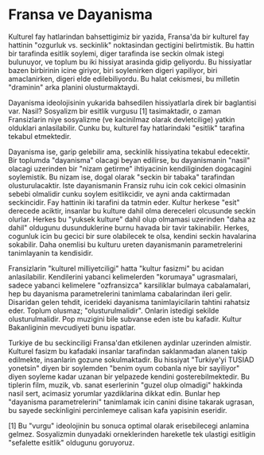 # Fransa ve Dayanisma

Kulturel fay hatlarindan bahsettigimiz bir yazida, Fransa'da bir
kulturel fay hattinin "ozgurluk vs. seckinlik" noktasindan gectigini
belirtmistik. Bu hattin bir tarafinda esitlik soylemi, diger tarafinda
ise seckin olmak istegi bulunuyor, ve toplum bu iki hissiyat arasinda
gidip geliyordu. Bu hissiyatlar bazen birbirinin icine giriyor, biri
soylenirken digeri yapiliyor, biri amaclanirken, digeri elde
edilebiliyordu. Bu halat cekismesi, bu milletin "draminin" arka
planini olusturmaktaydi.

Dayanisma ideolojisinin yukarida bahsedilen hissiyatlarla direk bir
baglantisi var. Nasil? Sosyalizm bir esitlik vurgusu [1] tasimaktadir,
o zaman Fransizlarin niye sosyalizme (ve kacinilmaz olarak
devletcilige) yatkin olduklari anlasilabilir. Cunku bu, kulturel fay
hatlarindaki "esitlik" tarafina tekabul etmektedir.

Dayanisma ise, garip gelebilir ama, seckinlik hissiyatina tekabul
edecektir. Bir toplumda "dayanisma" olacagi beyan edilirse, bu
dayanismanin "nasil" olacagi uzerinden bir "nizam getirme" ihtiyacinin
kendiliginden dogacagini soylemistik. Bu nizam ise, dogal olarak
"seckin bir tabaka" tarafindan olusturulacaktir. Iste dayanismanin
Fransiz ruhu icin cok cekici olmasinin sebebi olmalidir cunku soylem
esitlikcidir, ve ayni anda caktirmadan seckincidir. Fay hattinin iki
tarafini da tatmin eder. Kultur herkese "esit" derecede aciktir,
insanlar bu kulture dahil olma dereceleri olcusunde seckin
olurlar. Herkes bu "yuksek kulture" dahil olup olmamasi uzerinden
"daha az dahil" oldugunu dusunduklerine burnu havada bir tavir
takinabilir. Herkes, cogunluk icin bu gecici bir sure olabilecek te
olsa, kendini seckin havalarina sokabilir. Daha onemlisi bu kulturu
ureten dayanismanin parametrelerini tanimlayanin ta kendisidir.

Fransizlarin "kulturel milliyetciligi" hatta "kultur fasizmi" bu
acidan anlasilabilir. Kendilerini yabanci kelimelerden "korumaya"
ugrasmalari, sadece yabanci kelimelere "ozfransizca" karsiliklar
bulmaya cabalamalari, hep bu dayanisma parametrelerini tanimlama
cabalarindan ileri gelir. Disaridan gelen tehdit, icerideki dayanisma
tanimlayicilarin tahtini rahatsiz eder. Toplum olusmaz;
"olusturulmalidir". Onlarin istedigi sekilde olusturulmalidir. Pop
muzigini bile subvanse eden iste bu kafadir. Kultur Bakanliginin
mevcudiyeti bunu ispatlar.

Turkiye de bu seckinciligi Fransa'dan etkilenen aydinlar uzerinden
almistir. Kulturel fasizm bu kafadaki insanlar tarafindan saklanmadan
alanen takip edilmekte, insanlarin gozune sokulmaktadir. Bu hissiyat
"Turkiye'yi TUSIAD yonetsin" diyen bir soylemden "benim oyum cobanla
niye bir sayiliyor" diyen soyleme kadar uzanan bir yelpazede kendini
gosterebilmektedir. Bu tiplerin film, muzik, vb. sanat eserlerinin
"guzel olup olmadigi" hakkinda nasil sert, acimasiz yorumlar
yazdiklarina dikkat edin. Bunlar hep "dayanisma parametrelerini"
tanimlamak icin canini disine takarak ugrasan, bu sayede seckinligini
percinlemeye calisan kafa yapisinin eseridir.

[1] Bu "vurgu" ideolojinin bu sonuca optimal olarak erisebilecegi
anlamina gelmez. Sosyalizmin dunyadaki orneklerinden hareketle tek
ulastigi esitligin "sefalette esitlik" oldugunu goruyoruz.
